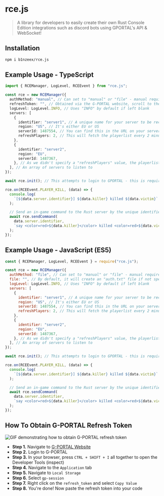 # rce.js

> A library for developers to easily create their own Rust Console Edition integrations such as discord bots using GPORTAL's API & WebSocket!

## Installation

```bash
npm i b1nzeex/rce.js
```

## Example Usage - TypeScript

```typescript
import { RCEManager, LogLevel, RCEEvent } from "rce.js";

const rce = new RCEManager({
  authMethod: "manual", // Can set to "manual" or "file" - manual requires a "refreshToken" in the AuthOptions and must be updated everytime you restart your application, file handles auth through a txt file which stores your refresh token
  refreshToken: "", // Obtained via the G-PORTAL website, scroll to the bottom of this documentation for a guide on obtaining this
  logLevel: LogLevel.INFO, // Uses "INFO" by default if left blank
  servers: [
    {
      identifier: "server1", // A unique name for your server to be recognised by
      region: "US", // It's either EU or US
      serverId: 1487554, // You can find this in the URL on your server page
      refreshPlayers: 2, // This will fetch the playerlist every 2 minutes, good for displaying player count
    },
    {
      identifier: "server2",
      region: "EU",
      serverId: 1487367,
    }, // As we didn't specify a "refreshPlayers" value, the playerlist won't be fetched
  ], // An array of servers to listen to
});

await rce.init(); // This attempts to login to GPORTAL - this is required for everything else to function

rce.on(RCEEvent.PLAYER_KILL, (data) => {
  console.log(
    `[${data.server.identifier}] ${data.killer} killed ${data.victim}`
  );

  // Send an in-game command to the Rust server by the unique identifier (kill-feed!)
  await rce.sendCommand(
    data.server.identifier,
    `say <color=red>${data.killer}</color> killed <color=red>${data.victim}</color>`
  );
});
```

## Example Usage - JavaScript (ES5)

```javascript
const { RCEManager, LogLevel, RCEEvent } = require("rce.js");

const rce = new RCEManager({
  authMethod: "file", // Can set to "manual" or "file" - manual requires a "refreshToken" in the AuthOptions and must be updated everytime you restart your application, file handles auth through a txt file which stores your refresh token
  file: "", // By default, it will create an "auth.txt" file if not specified, otherwise you can provide your own file path
  logLevel: LogLevel.INFO, // Uses "INFO" by default if left blank
  servers: [
    {
      identifier: "server1", // A unique name for your server to be recognised by
      region: "US", // It's either EU or US
      serverId: 1487554, // You can find this in the URL on your server page
      refreshPlayers: 2, // This will fetch the playerlist every 2 minutes, good for displaying player count
    },
    {
      identifier: "server2",
      region: "EU",
      serverId: 1487367,
    }, // As we didn't specify a "refreshPlayers" value, the playerlist won't be fetched
  ], // An array of servers to listen to
});

await rce.init(); // This attempts to login to GPORTAL - this is required for everything else to function

rce.on(RCEEvent.PLAYER_KILL, (data) => {
  console.log(
    `[${data.server.identifier}] ${data.killer} killed ${data.victim}`
  );

  // Send an in-game command to the Rust server by the unique identifier (kill-feed!)
  await rce.sendCommand(
    data.server.identifier,
    `say <color=red>${data.killer}</color> killed <color=red>${data.victim}</color>`
  );
});
```

## How To Obtain G-PORTAL Refresh Token

![GIF demonstrating how to obtain G-PORTAL refresh token](https://i.imgur.com/6jL2UgO.gif)

- **Step 1.** Navigate to [G-PORTAL Website](https://g-portal.com/en)
- **Step 2.** Login to G-PORTAL
- **Step 3.** In your browser, press `CTRL + SHIFT + I` all together to open the Developer Tools (inspect)
- **Step 4.** Navigate to the `Application` tab
- **Step 5.** Navigate to `Local Storage`
- **Step 6.** Select `gp-session`
- **Step 7.** Right click on the `refresh_token` and select `Copy Value`
- **Step 8.** You're done! Now paste the refresh token into your code
